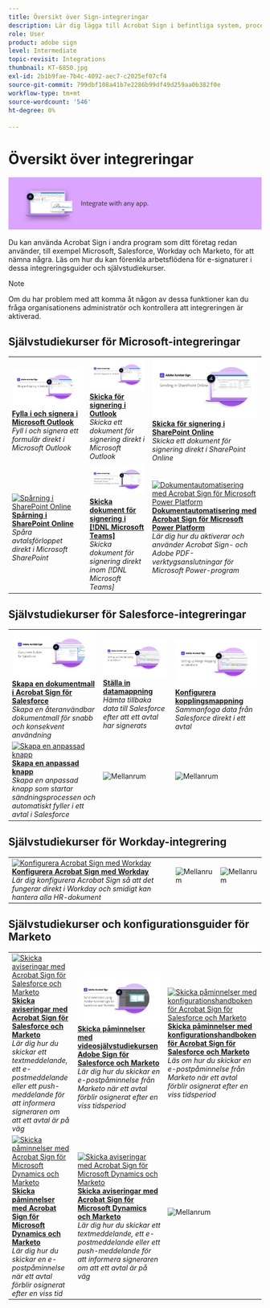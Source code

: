 ```yaml
---
title: Översikt över Sign-integreringar
description: Lär dig lägga till Acrobat Sign i befintliga system, processer och program
role: User
product: adobe sign
level: Intermediate
topic-revisit: Integrations
thumbnail: KT-6850.jpg
exl-id: 2b1b9fae-7b4c-4092-aec7-c2025ef07cf4
source-git-commit: 799dbf108a41b7e2286b99df49d259aa0b382f0e
workflow-type: tm+mt
source-wordcount: '546'
ht-degree: 0%

---
```


# Översikt över integreringar

![Sign Integrate Image](../assets/Hero-Integrate.png)

Du kan använda Acrobat Sign i andra program som ditt företag redan använder, till exempel Microsoft, Salesforce, Workday och Marketo, för att nämna några. Läs om hur du kan förenkla arbetsflödena för e-signaturer i dessa integreringsguider och självstudiekurser.

>[!NOTE]
> Om du har problem med att komma åt någon av dessa funktioner kan du fråga organisationens administratör och kontrollera att integreringen är aktiverad.

## Självstudiekurser för Microsoft-integreringar

<table style="table-layout:fixed">
<tr>
  <td>
    <a href="fill-and-sign-doc-microsoft-outlook.md">
      <img alt="Fylla i och signera i Microsoft Outlook" src="../assets/MS-FillSign.png" />
    </a>
    <div>
    <a href="fill-and-sign-doc-microsoft-outlook.md"><strong>Fylla i och signera i Microsoft Outlook</strong></a>
    </div>
    <em>Fyll i och signera ett formulär direkt i Microsoft Outlook</em>
    <br>
  </td>
  <td>
    <a href="send-for-signature-with-outlook.md">
      <img alt="Skicka för signering i Outlook" src="../assets/MS-SendOutlook.png" />
    </a>
    <div>
    <a href="send-for-signature-with-outlook.md"><strong>Skicka för signering i Outlook</strong></a>
    </div>
    <em>Skicka ett dokument för signering direkt i Microsoft Outlook</em>
    <br>
  </td>
  <td>
    <a href="send-for-signature-with-sharepoint-online.md">
      <img alt="Skicka för signering i SharePoint Online" src="../assets/Sending-in-SP.png" />
    </a>
    <div>
    <a href="send-for-signature-with-sharepoint-online.md"><strong>Skicka för signering i SharePoint Online</strong></a>
    </div>
    <em>Skicka ett dokument för signering direkt i SharePoint Online</em>
    <br>
  </td>
</tr>
<tr>
  <td>
    <a href="track-an-agreement-with-sharepoint-online.md">
      <img alt="Spårning i SharePoint Online" src="../assets/MS-TrackSP.png" />
    </a>
    <div>
    <a href="track-an-agreement-with-sharepoint-online.md"><strong>Spårning i SharePoint Online</strong></a>
    </div>
    <em>Spåra avtalsförloppet direkt i Microsoft SharePoint</em>
    <br>
  </td>
  <td>
    <a href="adobe-sign-teams-mortgage.md">
      <img alt="Skicka dokument för signering i [!DNL Microsoft Teams]" src="../assets/teamsmortgage.png" />
    </a>
    <div>
    <a href="adobe-sign-teams-mortgage.md"><strong>Skicka dokument för signering i [!DNL Microsoft Teams]</strong></a>
    </div>
    <em>Skicka dokument för signering direkt inom [!DNL Microsoft Teams]</em>
    <br>
  </td>
  <td>
    <a href="documentautomation.md">
      <img alt="Dokumentautomatisering med Acrobat Sign för Microsoft Power Platform" src="../assets/SF-Button.png" />
    </a>
    <div>
    <a href="documentautomation.md"><strong>Dokumentautomatisering med Acrobat Sign för Microsoft Power Platform</strong></a>
    </div>
    <em>Lär dig hur du aktiverar och använder Acrobat Sign- och Adobe PDF-verktygsanslutningar för Microsoft Power-program</em>
    <br>
  </td>
</tr>
</table>

## Självstudiekurser för Salesforce-integreringar

<table style="table-layout:fixed">
<tr>
  <td>
    <a href="create-an-agreement-template.md">
      <img alt="Skapa en dokumentmall i Acrobat Sign för Salesforce" src="../assets/SF-Template.png" />
    </a>
    <div>
    <a href="create-an-agreement-template.md"><strong>Skapa en dokumentmall i Acrobat Sign för Salesforce</strong></a>
    </div>
    <em>Skapa en återanvändbar dokumentmall för snabb och konsekvent användning</em>
    <br>
  </td>
  <td>
    <a href="set-up-data-mapping.md">
      <img alt="Ställa in datamappning" src="../assets/SF-DataMapping.png" />
    </a>
    <div>
    <a href="set-up-data-mapping.md"><strong>Ställa in datamappning</strong></a>
    </div>
    <em>Hämta tillbaka data till Salesforce efter att ett avtal har signerats</em>
    <br>
  </td>
  <td>
    <a href="set-up-merging-map.md">
      <img alt="Konfigurera kopplingsmappning" src="../assets/SF-MergeMapping.png" />
    </a>
    <div>
    <a href="set-up-merging-map.md"><strong>Konfigurera kopplingsmappning</strong></a>
    </div>
    <em>Sammanfoga data från Salesforce direkt i ett avtal</em>
    <br>
  </td>
</tr>
<tr>
  <td>
    <a href="create-a-custom-button.md">
      <img alt="Skapa en anpassad knapp" src="../assets/SF-Button.png" />
    </a>
    <div>
    <a href="create-a-custom-button.md"><strong>Skapa en anpassad knapp</strong></a>
    </div>
    <em>Skapa en anpassad knapp som startar sändningsprocessen och automatiskt fyller i ett avtal i Salesforce</em>
    <br>
  </td>
  <td>
    <img alt="Mellanrum" src="../assets/Grayspacer.png" />
    <div>
    <br>
  </td>
  <td>
    <img alt="Mellanrum" src="../assets/Grayspacer.png" />
    <div>
    <br>
  </td>
</tr>
</table>

## Självstudiekurser för Workday-integrering

<table style="table-layout:fixed">
<tr>
  <td>
    <a href="workday.md">
      <img alt="Konfigurera Acrobat Sign med Workday" src="../assets/WD-Configure.png" />
    </a>
    <div>
    <a href="workday.md"><strong>Konfigurera Acrobat Sign med Workday</strong></a>
    </div>
    <em>Lär dig konfigurera Acrobat Sign så att det fungerar direkt i Workday och smidigt kan hantera alla HR-dokument</em>
    <br>
  </td>
  <td>
    <img alt="Mellanrum" src="../assets/Whitespacer.png" />
    <div>
    <br>
  </td>
  <td>
    <img alt="Mellanrum" src="../assets/Whitespacer.png" />
    <div>
    <br>
  </td>
</tr>
</table>

## Självstudiekurser och konfigurationsguider för Marketo

<table style="table-layout:fixed">
<tr>
  <td>
    <a href="marketo-salesforce-sms.md">
      <img alt="Skicka aviseringar med Acrobat Sign för Salesforce och Marketo" src="../assets/Integrate-Salesforce-SMS.jpg" />
    </a>
    <div>
    <a href="marketo-salesforce-sms.md"><strong>Skicka aviseringar med Acrobat Sign för Salesforce och Marketo</strong></a>
    </div>
    <em>Lär dig hur du skickar ett textmeddelande, ett e-postmeddelande eller ett push-meddelande för att informera signeraren om att ett avtal är på väg</em>
    <br>
  </td>
  <td>
    <a href="marketo-salesforce-reminder-video.md">
      <img alt="Skicka påminnelser med videosjälvstudiekursen Acrobat Sign för Salesforce och Marketo" src="../assets/Integrate-Salesforce-Reminder-Video.png" />
    </a>
    <div>
    <a href="marketo-salesforce-reminder.md"><strong>Skicka påminnelser med videosjälvstudiekursen Adobe Sign för Salesforce och Marketo</strong></a>
    </div>
    <em>Lär dig hur du skickar en e-postpåminnelse från Marketo när ett avtal förblir osignerat efter en viss tidsperiod</em>
    <br>
  </td>
  <td>
    <a href="marketo-salesforce-reminder.md">
      <img alt="Skicka påminnelser med konfigurationshandboken för Acrobat Sign för Salesforce och Marketo" src="../assets/Integrate-Salesforce-Reminder.jpg" />
    </a>
    <div>
    <a href="marketo-salesforce-reminder.md"><strong>Skicka påminnelser med konfigurationshandboken för Acrobat Sign för Salesforce och Marketo</strong></a>
    </div>
    <em>Läs om hur du skickar en e-postpåminnelse från Marketo när ett avtal förblir osignerat efter en viss tidsperiod</em>
    <br>
  </td>
</tr>
<tr>
  <td>
    <a href="marketo-dynamics-reminder.md">
      <img alt="Skicka påminnelser med Acrobat Sign för Microsoft Dynamics och Marketo" src="../assets/Integrate-Dynamics-Reminder.jpg" />
    </a>
    <div>
    <a href="marketo-dynamics-reminder.md"><strong>Skicka påminnelser med Acrobat Sign för Microsoft Dynamics och Marketo</strong></a>
    </div>
    <em>Lär dig hur du skickar en e-postpåminnelse när ett avtal förblir osignerat efter en viss tid</em>
    <br>
  </td>
  <td>
    <a href="marketo-dynamics-sms.md">
      <img alt="Skicka aviseringar med Acrobat Sign för Microsoft Dynamics och Marketo" src="../assets/Integrate-Dynamics-SMS.jpg" />
    </a>
    <div>
    <a href="marketo-dynamics-sms.md"><strong>Skicka aviseringar med Acrobat Sign för Microsoft Dynamics och Marketo</strong></a>
    </div>
    <em>Lär dig hur du skickar ett textmeddelande, ett e-postmeddelande eller ett push-meddelande för att informera signeraren om att ett avtal är på väg</em>
    <br>
  </td>
  <td>
    <img alt="Mellanrum" src="../assets/Grayspacer.png" />
    <div>
    <br>
  </td>
</tr>
</table>

